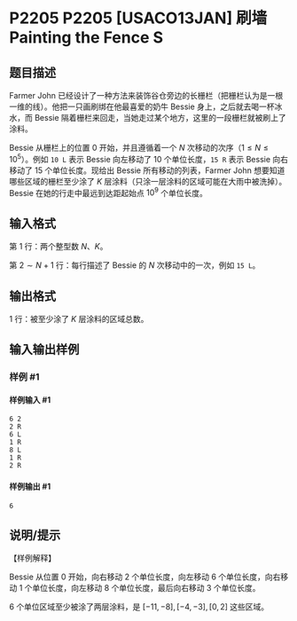 # P2205 P2205 [USACO13JAN] 刷墙 Painting the Fence S

## 题目描述

Farmer John 已经设计了一种方法来装饰谷仓旁边的长栅栏（把栅栏认为是一根一维的线）。他把一只画刷绑在他最喜爱的奶牛 Bessie 身上，之后就去喝一杯冰水，而 Bessie 隔着栅栏来回走，当她走过某个地方，这里的一段栅栏就被刷上了涂料。

Bessie 从栅栏上的位置 $0$ 开始，并且遵循着一个 $N$ 次移动的次序（$1\le N\le10^5$）。例如 `10 L` 表示 Bessie 向左移动了 $10$ 个单位长度，`15 R` 表示 Bessie 向右移动了 $15$ 个单位长度。现给出 Bessie 所有移动的列表，Farmer John 想要知道哪些区域的栅栏至少涂了 $K$ 层涂料（只涂一层涂料的区域可能在大雨中被洗掉）。Bessie 在她的行走中最远到达距起始点 $10^9$ 个单位长度。

## 输入格式

第 $1$ 行：两个整型数 $N$、$K$。

第 $2 \sim N+1$ 行：每行描述了 Bessie 的 $N$ 次移动中的一次，例如 `15 L`。

## 输出格式

$1$ 行：被至少涂了 $K$ 层涂料的区域总数。

## 输入输出样例

### 样例 #1

#### 样例输入 #1

```
6 2 
2 R 
6 L 
1 R 
8 L 
1 R 
2 R
```

#### 样例输出 #1

```
6
```

## 说明/提示

【样例解释】

Bessie 从位置 $0$ 开始，向右移动 $2$ 个单位长度，向左移动 $6$ 个单位长度，向右移动 $1$ 个单位长度，向左移动 $8$ 个单位长度，最后向右移动 $3$ 个单位长度。

$6$ 个单位区域至少被涂了两层涂料，是 $[-11,-8],[-4,-3],[0,2]$ 这些区域。
